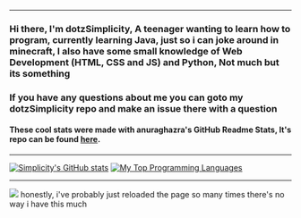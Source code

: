 ----------------------------------------------------------------------------

### Hi there, I'm dotzSimplicity, A teenager wanting to learn how to program, currently learning Java, just so i can joke around in minecraft, I also have some small knowledge of Web Development (HTML, CSS and JS) and Python, Not much but its something

### If you have any questions about me you can goto my dotzSimplicity repo and make an issue there with a question

#### These cool stats were made with anuraghazra's GitHub Readme Stats, It's repo can be found [here](https://github.com/anuraghazra/github-readme-stats).
----------------------------------------------------------------------------

[![Simplicity's GitHub stats](https://github-readme-stats.vercel.app/api?username=dotzSimplicity&theme=midnight-purple&hide=prs,issues&count_private=true&show_icons=true&include_all_commits=true)](https://github.com/anuraghazra/github-readme-stats)
[![My Top Programming Languages](https://github-readme-stats.vercel.app/api/top-langs/?username=dotzSimplicity&theme=midnight-purple&layout=compact&hide-title=true)](https://github.com/anuraghazra/github-readme-stats)
 
---------------------------------------------------------------------------
![](https://komarev.com/ghpvc/?username=your-github-username&color=brightgreen&style=for-the-badge)
honestly, i've probably just reloaded the page so many times there's no way i have this much
